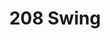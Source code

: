 ---
title: 208 Swing
links:
phone: 208-398-0827
images:
  - logo: https://www.dirtroaddancing.com/wp-content/uploads/2022/04/Mask-Group-1.png
styles: 
  - West Coast Swing
---